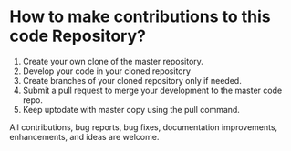 # How to make contributions to this code Repository?

1. Create your own clone of the master repository.
2. Develop your code in your cloned repository
3. Create branches of your cloned repository only if needed.  
4. Submit a pull request to merge your development to the master code repo. 
5. Keep uptodate with master copy using the pull command.

All contributions, bug reports, bug fixes, documentation improvements, enhancements, and ideas are welcome.
